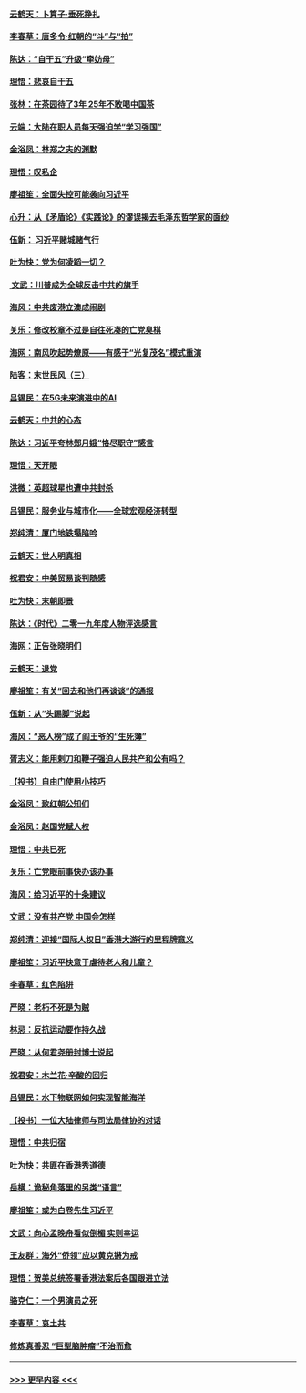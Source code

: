 #### [云鹤天：卜算子‧垂死挣扎](../pages/nsc993/n11739956.md?t=12240344) 
#### [李春草：唐多令‧红朝的“斗”与“拍”](../pages/nsc993/n11739830.md?t=12240344) 
#### [陈达：“自干五”升级“牵妨母”](../pages/nsc993/n11739724.md?t=12240344) 
#### [理悟：悲哀自干五](../pages/nsc993/n11739547.md?t=12240344) 
#### [张林：在茶园待了3年 25年不敢喝中国茶](../pages/nsc993/n11739240.md?t=12240344) 
#### [云端：大陆在职人员每天强迫学“学习强国”](../pages/nsc993/n11738735.md?t=12240344) 
#### [金浴凤：林郑之夫的渊默](../pages/nsc993/n11737735.md?t=12240344) 
#### [理悟：叹私企](../pages/nsc993/n11737715.md?t=12240344) 
#### [廖祖笙：全面失控可能袭向习近平](../pages/nsc993/n11737704.md?t=12240344) 
#### [心升：从《矛盾论》《实践论》的谬误揭去毛泽东哲学家的面纱](../pages/nsc993/n11736962.md?t=12240344) 
#### [伍新： 习近平赌城赌气行](../pages/nsc993/n11736929.md?t=12240344) 
#### [吐为快：党为何凌蹈一切？](../pages/nsc993/n11736915.md?t=12240344) 
#### [ 文武：川普成为全球反击中共的旗手](../pages/nsc993/n11736882.md?t=12240344) 
#### [海风：中共废港立澳成闹剧](../pages/nsc993/n11735857.md?t=12240344) 
#### [关乐：修改校章不过是自往死凑的亡党臭棋](../pages/nsc993/n11735097.md?t=12240344) 
#### [海网：南风吹起势燎原——有感于“光复茂名”模式重演](../pages/nsc993/n11732308.md?t=12240344) 
#### [陆客：末世民风（三）](../pages/nsc993/n11732211.md?t=12240344) 
#### [吕锡民：在5G未来演进中的AI](../pages/nsc993/n11730010.md?t=12240344) 
#### [云鹤天：中共的心态](../pages/nsc993/n11729906.md?t=12240344) 
#### [陈达：习近平夸林郑月娥“恪尽职守”感言](../pages/nsc993/n11729881.md?t=12240344) 
#### [理悟：天开眼](../pages/nsc993/n11729699.md?t=12240344) 
#### [洪微：英超球星也遭中共封杀](../pages/nsc993/n11727243.md?t=12240344) 
#### [吕锡民：服务业与城市化——全球宏观经济转型](../pages/nsc993/n11725845.md?t=12240344) 
#### [郑纯清：厦门地铁塌陷吟](../pages/nsc993/n11725813.md?t=12240344) 
#### [云鹤天：世人明真相](../pages/nsc993/n11725621.md?t=12240344) 
#### [祝君安：中美贸易谈判随感](../pages/nsc993/n11725609.md?t=12240344) 
#### [吐为快：末朝即景](../pages/nsc993/n11723365.md?t=12240344) 
#### [陈达：《时代》二零一九年度人物评选感言](../pages/nsc993/n11723337.md?t=12240344) 
#### [海网：正告张晓明们](../pages/nsc993/n11723228.md?t=12240344) 
#### [云鹤天：退党](../pages/nsc993/n11723056.md?t=12240344) 
#### [廖祖笙：有关“回去和他们再谈谈”的通报](../pages/nsc993/n11722442.md?t=12240344) 
#### [伍新：从“头踢脚”说起](../pages/nsc993/n11722429.md?t=12240344) 
#### [海风：“恶人榜”成了阎王爷的“生死簿”](../pages/nsc993/n11722272.md?t=12240344) 
#### [胥志义：能用剌刀和鞭子强迫人民共产和公有吗？](../pages/nsc993/n11720569.md?t=12240344) 
#### [【投书】自由门使用小技巧](../pages/nsc993/n11720180.md?t=12240344) 
#### [金浴凤：致红朝公知们](../pages/nsc993/n11720563.md?t=12240344) 
#### [金浴凤：赵国党赋人权](../pages/nsc993/n11720533.md?t=12240344) 
#### [理悟：中共已死](../pages/nsc993/n11720233.md?t=12240344) 
#### [关乐：亡党眼前事快办该办事](../pages/nsc993/n11719160.md?t=12240344) 
#### [海风：给习近平的十条建议](../pages/nsc993/n11717616.md?t=12240344) 
#### [文武：没有共产党 中国会怎样](../pages/nsc993/n11717584.md?t=12240344) 
#### [郑纯清：迎接“国际人权日”香港大游行的里程牌意义](../pages/nsc993/n11717417.md?t=12240344) 
#### [廖祖笙：习近平快意于虐待老人和儿童？](../pages/nsc993/n11715313.md?t=12240344) 
#### [李春草：红色陷阱](../pages/nsc993/n11715029.md?t=12240344) 
#### [严晓：老朽不死是为贼](../pages/nsc993/n11712910.md?t=12240344) 
#### [林忌：反抗运动要作持久战](../pages/nsc993/n11712623.md?t=12240344) 
#### [严晓：从何君尧册封博士说起](../pages/nsc993/n11712465.md?t=12240344) 
#### [祝君安：木兰花·辛酸的回归](../pages/nsc993/n11712381.md?t=12240344) 
#### [吕锡民：水下物联网如何实现智能海洋](../pages/nsc993/n11711158.md?t=12240344) 
#### [【投书】一位大陆律师与司法局律协的对话](../pages/nsc993/n11709675.md?t=12240344) 
#### [理悟：中共归宿](../pages/nsc993/n11710059.md?t=12240344) 
#### [吐为快：共匪在香港秀道德](../pages/nsc993/n11709979.md?t=12240344) 
#### [岳横：诡秘角落里的另类“语言”](../pages/nsc993/n11709792.md?t=12240344) 
#### [廖祖笙：或为白卷先生习近平](../pages/nsc993/n11708330.md?t=12240344) 
#### [文武：向心孟晚舟看似倒楣 实则幸运](../pages/nsc993/n11708236.md?t=12240344) 
#### [王友群：海外“侨领”应以黄克锵为戒](../pages/nsc993/n11706176.md?t=12240344) 
#### [理悟：贺美总统签署香港法案后各国跟进立法](../pages/nsc993/n11706853.md?t=12240344) 
#### [骆克仁：一个男演员之死](../pages/nsc993/n11706677.md?t=12240344) 
#### [李春草：哀土共](../pages/nsc993/n11706255.md?t=12240344) 
#### [修炼真善忍 “巨型脑肿瘤”不治而愈](../pages/nsc993/n11705340.md?t=12240344) 

----
#### [ >>> 更早内容 <<< ](../indexes/nsc993-earlier.md)

